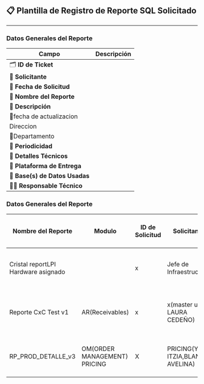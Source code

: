 ## 📋 **Plantilla de Registro de Reporte SQL Solicitado**

---

###  **Datos Generales del Reporte**

| **Campo**                      | **Descripción** |
| ------------------------------ | --------------- |
| 🗂 **ID de Ticket**            |                 |
| 👤 **Solicitante**             |                 |
| 📅 **Fecha de Solicitud**      |                 |
| 📝 **Nombre del Reporte**      |                 |
| 🧾 **Descripción**             |                 |
| 📅fecha  de actualizacion      |                 |
| Direccion                      |                 |
| 🏢Departamento                 |                 |
| 🔁 **Periodicidad**            |                 |
| 📄 **Detalles Técnicos**       |                 |
| 📂 **Plataforma de Entrega**   |                 |
| 💾 **Base(s) de Datos Usadas** |                 |
| 🧑‍💻 **Responsable Técnico**  |                 |
### **Datos Generales del Reporte**

| Nombre del Reporte                  | Modulo                          | ID de Solicitud | Solicitante                            | Fecha de Solicitud | Descripción                             | Fecha de Actualización | Locacion                                                                                                               | Departamento    | Periodicidad           | Detalles Técnicos                                                 | Plataforma de Entrega | Base(s) de Datos Usadas | Responsable Técnico                     |     |
| ----------------------------------- | ------------------------------- | --------------- | -------------------------------------- | ------------------ | --------------------------------------- | ---------------------- | ---------------------------------------------------------------------------------------------------------------------- | --------------- | ---------------------- | ----------------------------------------------------------------- | --------------------- | ----------------------- | --------------------------------------- | --- |
| Cristal reportLPI Hardware asignado |                                 | x               | Jefe de Infraestructura                | x                  | Resumen de responsiva hardware asignado | x                      | Cadena de suministro                                                                                                   | Infraestructura | Por cambio de Hardware | Consulta de datos desde cristalreports mediante obd a mysql       | CristalReports        | mysql glpi              | Soporte de aplicaciones<br>(Omar guido) |     |
| Reporte CxC Test v1                 | AR(Receivables)<br>             | x               | x(master user LAURA CEDEÑO)            | X                  | CXC(CUENTAS POR COBRAR)                 | x                      | Custom/CxC TEST( ubicacion Por usuario)                                                                                | CxC             | X                      | Son de usuario o <br>transacciones de clientes cuentas y destinos | OTBI                  | ORACLE                  | USUARIO                                 |     |
| RP_PROD_DETALLE_v3                  | OM(ORDER MANAGEMENT)<br>PRICING | X               | PRICING(YULI<br>ITZIA,BLANCA, AVELINA) | X                  | Control de ventas a clientes            | x                      | Custom%2FAlmex%2FVentas%2FProductos_Acumulados%2FREP%20PROD_DETALLE%2FACTUALIZACION%20v3%2FDM%2FDM_PROD_DETALLE_v3.xdm | PRICING         | X                      | VER A DETALLE LAS VENTAS HACIA EL CLIENTE                         | OTBI                  | ORACLE                  | SOPORTE (JOSUE)                         |     |
